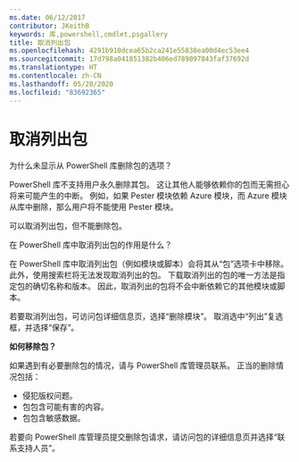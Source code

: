 ```yaml
---
ms.date: 06/12/2017
contributor: JKeithB
keywords: 库,powershell,cmdlet,psgallery
title: 取消列出包
ms.openlocfilehash: 4291b910dcea65b2ca241e55838ea00d4ec53ee4
ms.sourcegitcommit: 17d798a041851382b406ed789097843faf37692d
ms.translationtype: HT
ms.contentlocale: zh-CN
ms.lasthandoff: 05/20/2020
ms.locfileid: "83692365"
---
```

# <a name="unlisting-packages"></a>取消列出包

为什么未显示从 PowerShell 库删除包的选项？ 

PowerShell 库不支持用户永久删除其包。
这让其他人能够依赖你的包而无需担心将来可能产生的中断。
例如，如果 Pester 模块依赖 Azure 模块，而 Azure 模块从库中删除，那么用户将不能使用 Pester 模块。

可以取消列出包，但不能删除包。

在 PowerShell 库中取消列出包的作用是什么？ 

在 PowerShell 库中取消列出包（例如模块或脚本）会将其从“包”选项卡中移除。此外，使用搜索栏将无法发现取消列出的包。
下载取消列出的包的唯一方法是指定包的确切名称和版本。
因此，取消列出的包将不会中断依赖它的其他模块或脚本。

若要取消列出包，可访问包详细信息页，选择“删除模块”。 取消选中“列出”复选框，并选择“保存”。

**如何移除包？**

如果遇到有必要删除包的情况，请与 PowerShell 库管理员联系。
正当的删除情况包括：

- 侵犯版权问题。
- 包包含可能有害的内容。
- 包包含敏感数据。

若要向 PowerShell 库管理员提交删除包请求，请访问包的详细信息页并选择“联系支持人员”。
